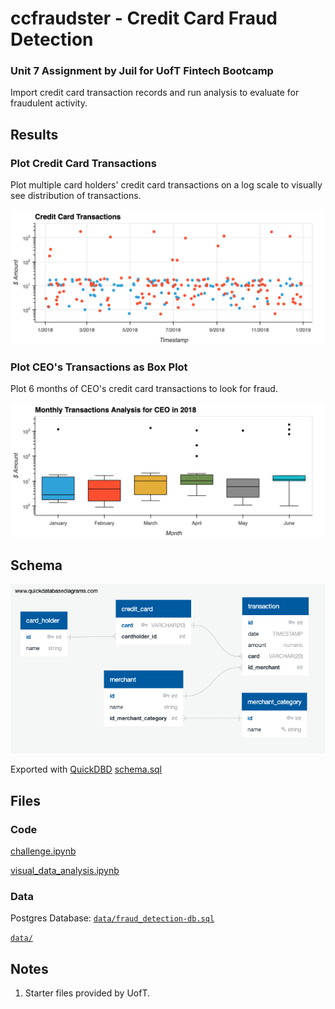 # ccfraudster - Credit Card Fraud Detection

### Unit 7 Assignment by Juil for UofT Fintech Bootcamp

Import credit card transaction records and run analysis to evaluate for fraudulent activity.

## Results

### Plot Credit Card Transactions

Plot multiple card holders' credit card transactions on a log scale to visually see distribution of transactions.

![Combined scatter plot.](images/combined_cc_tx.png) 

### Plot CEO's Transactions as Box Plot

Plot 6 months of CEO's credit card transactions to look for fraud.

![Box plot of monthly transactions](images/ceo_tx.png)

## Schema

![ERD Diagram](images/schema.png)

Exported with [QuickDBD](https://app.quickdatabasediagrams.com/#/d/8JR3xd)
[schema.sql](data/schema.sql)

## Files 

### Code 

[challenge.ipynb](challenge.ipynb])

[visual_data_analysis.ipynb](visual_data_analysis.ipynb)

### Data 

Postgres Database: [`data/fraud_detection-db.sql`](data/fraud_detection-db.sql`)

[`data/`](data/)

## Notes
1. Starter files provided by UofT. 

